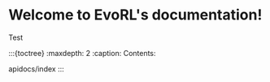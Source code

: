 # Welcome to EvoRL's documentation!


Test


:::{toctree}
:maxdepth: 2
:caption: Contents:

apidocs/index
:::